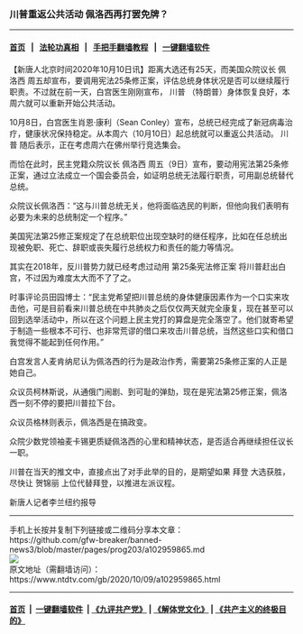 ### 川普重返公共活动 佩洛西再打罢免牌？
------------------------

#### [首页](https://github.com/gfw-breaker/banned-news3/blob/master/README.md) &nbsp;&nbsp;|&nbsp;&nbsp; [法轮功真相](https://github.com/begood0513/basic/blob/master/README.md)  &nbsp;&nbsp;|&nbsp;&nbsp; [手把手翻墙教程](https://github.com/gfw-breaker/guides/wiki)  &nbsp;&nbsp;|&nbsp;&nbsp; [一键翻墙软件](https://github.com/gfw-breaker/nogfw/blob/master/README.md)  



<div><div class="post_content" itemprop="articleBody">
 <p>
  【新唐人北京时间2020年10月10日讯】距离大选还有25天，而美国众院议长
  <ok href="https://www.ntdtv.com/gb/佩洛西.htm">
   佩洛西
  </ok>
  周五却宣布，要调用宪法25条修正案，评估总统身体状况是否可以继续履行职责。不过就在前一天，白宫医生刚刚宣布，
  <ok href="https://www.ntdtv.com/gb/川普.htm">
   川普
  </ok>
  （特朗普）身体恢复良好，本周六就可以重新开始公共活动。
 </p>
 <p>
  10月8日，白宫医生肖恩·康利（Sean Conley）宣布，总统已经完成了新冠病毒治疗，健康状况保持稳定。从本周六（10月10日）起总统就可以重返公共活动。
  <ok href="https://www.ntdtv.com/gb/川普.htm">
   川普
  </ok>
  随后表示，正在考虑周六在佛州举行竞选集会。
 </p>
 <p>
  而恰在此时，民主党籍众院议长
  <ok href="https://www.ntdtv.com/gb/佩洛西.htm">
   佩洛西
  </ok>
  周五（9日）宣布，要动用宪法第25条修正案，通过立法成立一个国会委员会，如证明总统无法履行职责，可用副总统替代总统。
 </p>
 <p>
  众院议长佩洛西：“这与川普总统无关，他将面临选民的判断，但他向我们表明有必要为未来的总统制定一个程序。”
 </p>
 <p>
  美国宪法第25修正案规定了在总统职位出现空缺时的继任程序，比如在任总统出现被免职、死亡、辞职或丧失履行总统权力和责任的能力等情况。
 </p>
 <p>
  其实在2018年，反川普势力就已经考虑过动用
  <ok href="https://www.ntdtv.com/gb/第25条宪法修正案.htm">
   第25条宪法修正案
  </ok>
  将川普赶出白宫，不过因为难度太大而不了了之。
 </p>
 <p>
  时事评论员田园博士：“民主党希望把川普总统的身体健康因素作为一个口实来攻击他，可是目前看来川普总统在中共肺炎之后仅仅两天就完全康复，现在甚至可以回到选举活动中，所以在这个问题上民主党打的算盘是完全落空了。他们就寄希望于制造一些根本不可行、也非常荒谬的借口来攻击川普总统，当然这些口实和借口我觉得不能起到任何作用。”
 </p>
 <p>
  白宫发言人麦肯纳尼认为佩洛西的行为是政治作秀，需要第25条修正案的人正是她自己。
 </p>
 <p>
  众议员柯林斯说，从通俄门闹剧、到可耻的弹劾，现在是宪法第25修正案，佩洛西一刻不停的要把川普拉下台。
 </p>
 <p>
  众议员格林则表示，佩洛西是在搞政变。
 </p>
 <p>
  众院少数党领袖麦卡锡更质疑佩洛西的心里和精神状态，是否适合再继续担任议长一职。
 </p>
 <p>
  川普在当天的推文中，直接点出了对手此举的目的，是期望如果
  <ok href="https://www.ntdtv.com/gb/拜登.htm">
   拜登
  </ok>
  大选获胜，尽快让
  <ok href="https://www.ntdtv.com/gb/贺锦丽.htm">
   贺锦丽
  </ok>
  上位代替拜登，以推进左派议程。
 </p>
 <p>
  新唐人记者李兰纽约报导
 </p>
 <div class="single_ad">
 </div>
</div>
</div>
<hr/>
手机上长按并复制下列链接或二维码分享本文章：<br/>
https://github.com/gfw-breaker/banned-news3/blob/master/pages/prog203/a102959865.md <br/>
<a href='https://github.com/gfw-breaker/banned-news3/blob/master/pages/prog203/a102959865.md'><img src='https://github.com/gfw-breaker/banned-news3/blob/master/pages/prog203/a102959865.md.png'/></a> <br/>
原文地址（需翻墙访问）：https://www.ntdtv.com/gb/2020/10/09/a102959865.html


------------------------
#### [首页](https://github.com/gfw-breaker/banned-news3/blob/master/README.md) &nbsp;|&nbsp; [一键翻墙软件](https://github.com/gfw-breaker/nogfw/blob/master/README.md) &nbsp;| [《九评共产党》](https://github.com/gfw-breaker/9ping.md/blob/master/README.md#九评之一评共产党是什么) | [《解体党文化》](https://github.com/gfw-breaker/jtdwh.md/blob/master/README.md) | [《共产主义的终极目的》](https://github.com/gfw-breaker/gczydzjmd.md/blob/master/README.md)


<img src='http://gfw-breaker.win/banned-news3/pages/prog203/a102959865.md' width='0px' height='0px'/>